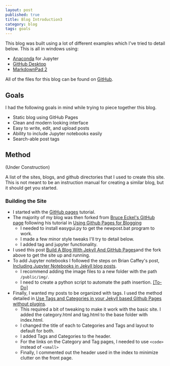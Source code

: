 ```yaml
---
layout: post
published: true
title: Blog Introduction3
category: blog
tags: goals
---
```


This blog was built using a lot of different examples which I've tried to detail below.  This is all in windows using:

* [Anaconda](https://www.continuum.io/downloads) for Jupyter
* [GitHub Desktop](https://desktop.github.com/)
* [MarkdownPad 2](http://markdownpad.com/)

All of the files for this blog can be found on [GitHub](http://www.github.com/stembl).

## Goals
I had the following goals in mind while trying to piece together this blog.

* Static blog using GitHub Pages
* Clean and modern looking interface
* Easy to write, edit, and upload posts
* Ability to include Jupyter notebooks easily
* Search-able post tags

## Method

(Under Construction)

A list of the sites, blogs, and github directories that I used to create this site. This is not meant to be an instruction manual for creating a similar blog, but it should get you started.

### Building the Site
* I started with the [GitHub pages](https://pages.github.com/) tutorial.
* The majority of my blog was then forked from [Bruce Eckel's GitHub page](https://github.com/BruceEckel/BruceEckel.github.io) following his tutorial in [Using Github Pages for Blogging](http://bruceeckel.github.io/2014/11/19/using-github-pages/)
	* I needed to install easygui.py to get the newpost.bat program to work.
	* I made a few minor style tweaks I'll try to detail below.
	* I added tag and jupyter functionality.
* I used this post [Build A Blog With Jekyll And GitHub Pages](https://www.smashingmagazine.com/2014/08/build-blog-jekyll-github-pages/)and the fork above to get the site up and running.
* To add Jupyter notebooks I followed the steps on Brian Caffey's post, [Including Jupyter Notebooks in Jekyll blog posts](http://briancaffey.github.io/2016/03/14/ipynb-with-jekyll.html).
	*  I recommend adding the image files to a new folder with the path `/public/img/`.
	*  I need to create a python script to automate the path insertion. [[To-Do]](/todo/)
*  Finally, I wanted my posts to be organized with tags.  I used the method detailed in [Use Tags and Categories in your Jekyll based Github Pages without plugins]( https://codinfox.github.io/dev/2015/03/06/use-tags-and-categories-in-your-jekyll-based-github-pages/).
	*  This required a bit of tweaking to make it work with the basic site. I added the category.html and tag.html to the base folder with index.html.
	*  I changed the title of each to Categories and Tags and layout to default for both.
	*  I added Tags and Categories to the header.
	* For the links on the Category and Tag pages, I needed to use `<code>` instead of `<small>`
	* Finally, I commented out the header used in the index to minimize clutter on the front page.
